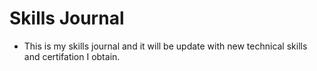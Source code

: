 # Skills Journal
- This is my skills journal and it will be update with new technical skills and certifation I obtain.
